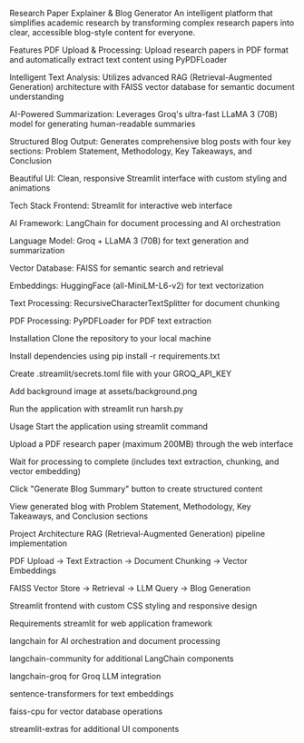Research Paper Explainer & Blog Generator
An intelligent platform that simplifies academic research by transforming complex research papers into clear, accessible blog-style content for everyone.​

Features
PDF Upload & Processing: Upload research papers in PDF format and automatically extract text content using PyPDFLoader​

Intelligent Text Analysis: Utilizes advanced RAG (Retrieval-Augmented Generation) architecture with FAISS vector database for semantic document understanding​

AI-Powered Summarization: Leverages Groq's ultra-fast LLaMA 3 (70B) model for generating human-readable summaries​

Structured Blog Output: Generates comprehensive blog posts with four key sections: Problem Statement, Methodology, Key Takeaways, and Conclusion​

Beautiful UI: Clean, responsive Streamlit interface with custom styling and animations

Tech Stack
Frontend: Streamlit for interactive web interface​

AI Framework: LangChain for document processing and AI orchestration​

Language Model: Groq + LLaMA 3 (70B) for text generation and summarization​

Vector Database: FAISS for semantic search and retrieval​

Embeddings: HuggingFace (all-MiniLM-L6-v2) for text vectorization​

Text Processing: RecursiveCharacterTextSplitter for document chunking​

PDF Processing: PyPDFLoader for PDF text extraction​

Installation
Clone the repository to your local machine​

Install dependencies using pip install -r requirements.txt​

Create .streamlit/secrets.toml file with your GROQ_API_KEY​

Add background image at assets/background.png​

Run the application with streamlit run harsh.py​

Usage
Start the application using streamlit command​

Upload a PDF research paper (maximum 200MB) through the web interface​

Wait for processing to complete (includes text extraction, chunking, and vector embedding)​

Click "Generate Blog Summary" button to create structured content​

View generated blog with Problem Statement, Methodology, Key Takeaways, and Conclusion sections​

Project Architecture
RAG (Retrieval-Augmented Generation) pipeline implementation​

PDF Upload → Text Extraction → Document Chunking → Vector Embeddings​

FAISS Vector Store → Retrieval → LLM Query → Blog Generation​

Streamlit frontend with custom CSS styling and responsive design​

Requirements
streamlit for web application framework​

langchain for AI orchestration and document processing​

langchain-community for additional LangChain components​

langchain-groq for Groq LLM integration​

sentence-transformers for text embeddings​

faiss-cpu for vector database operations​

streamlit-extras for additional UI components​
